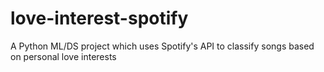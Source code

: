 # love-interest-spotify
A Python ML/DS project which uses Spotify's API to classify songs based on personal love interests
